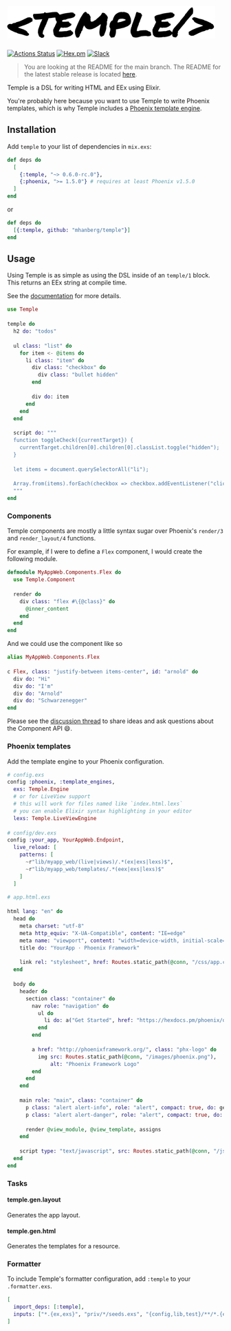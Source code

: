 # ![](temple.png)

[![Actions Status](https://github.com/mhanberg/temple/workflows/CI/badge.svg)](https://github.com/mhanberg/temple/actions)
[![Hex.pm](https://img.shields.io/hexpm/v/temple.svg)](https://hex.pm/packages/temple)
[![Slack](https://img.shields.io/badge/chat-Slack-blue)](https://elixir-lang.slack.com/messages/CMH6MA4UD)

> You are looking at the README for the main branch. The README for the latest stable release is located [here](https://github.com/mhanberg/temple/tree/v0.5.0).

Temple is a DSL for writing HTML and EEx using Elixir.

You're probably here because you want to use Temple to write Phoenix templates, which is why Temple includes a [Phoenix template engine](#phoenix-templates).

## Installation

Add `temple` to your list of dependencies in `mix.exs`:

```elixir
def deps do
  [
    {:temple, "~> 0.6.0-rc.0"},
    {:phoenix, ">= 1.5.0"} # requires at least Phoenix v1.5.0
  ]
end
```

or

```elixir
def deps do
  [{:temple, github: "mhanberg/temple"}]
end
```

## Usage

Using Temple is as simple as using the DSL inside of an `temple/1` block. This returns an EEx string at compile time.

See the [documentation](https://hexdocs.pm/temple/Temple.html) for more details.

```elixir
use Temple

temple do
  h2 do: "todos"

  ul class: "list" do
    for item <- @items do
      li class: "item" do
        div class: "checkbox" do
          div class: "bullet hidden"
        end

        div do: item
      end
    end
  end

  script do: """
  function toggleCheck({currentTarget}) {
    currentTarget.children[0].children[0].classList.toggle("hidden");
  }

  let items = document.querySelectorAll("li");

  Array.from(items).forEach(checkbox => checkbox.addEventListener("click", toggleCheck));
  """
end
```

### Components

Temple components are mostly a little syntax sugar over Phoenix's `render/3` and `render_layout/4` functions.

For example, if I were to define a `Flex` component, I would create the following module.

```elixir
defmodule MyAppWeb.Components.Flex do
  use Temple.Component

  render do
    div class: "flex #\{@class}" do
      @inner_content
    end
  end
end
```

And we could use the component like so

```elixir
alias MyAppWeb.Components.Flex

c Flex, class: "justify-between items-center", id: "arnold" do
  div do: "Hi"
  div do: "I'm"
  div do: "Arnold"
  div do: "Schwarzenegger"
end
```

Please see the [discussion thread](https://github.com/mhanberg/temple/discussions/104) to share ideas and ask questions about the Component API 😄.

### Phoenix templates

Add the template engine to your Phoenix configuration.

```elixir
# config.exs
config :phoenix, :template_engines,
  exs: Temple.Engine
  # or for LiveView support
  # this will work for files named like `index.html.lexs`
  # you can enable Elixir syntax highlighting in your editor
  lexs: Temple.LiveViewEngine

# config/dev.exs
config :your_app, YourAppWeb.Endpoint,
  live_reload: [
    patterns: [
      ~r"lib/myapp_web/(live|views)/.*(ex|exs|lexs)$",
      ~r"lib/myapp_web/templates/.*(eex|exs|lexs)$"
    ]
  ]
```

```elixir
# app.html.exs

html lang: "en" do
  head do
    meta charset: "utf-8"
    meta http_equiv: "X-UA-Compatible", content: "IE=edge"
    meta name: "viewport", content: "width=device-width, initial-scale=1.0"
    title do: "YourApp · Phoenix Framework"

    link rel: "stylesheet", href: Routes.static_path(@conn, "/css/app.css")
  end

  body do
    header do
      section class: "container" do
        nav role: "navigation" do
          ul do
            li do: a("Get Started", href: "https://hexdocs.pm/phoenix/overview.html")
          end
        end

        a href: "http://phoenixframework.org/", class: "phx-logo" do
          img src: Routes.static_path(@conn, "/images/phoenix.png"),
              alt: "Phoenix Framework Logo"
        end
      end
    end

    main role: "main", class: "container" do
      p class: "alert alert-info", role: "alert", compact: true, do: get_flash(@conn, :info)
      p class: "alert alert-danger", role: "alert", compact: true, do: get_flash(@conn, :error)

      render @view_module, @view_template, assigns
    end

    script type: "text/javascript", src: Routes.static_path(@conn, "/js/app.js")
  end
end
```

### Tasks

#### temple.gen.layout

Generates the app layout.

#### temple.gen.html

Generates the templates for a resource.

### Formatter

To include Temple's formatter configuration, add `:temple` to your `.formatter.exs`.

```elixir
[
  import_deps: [:temple],
  inputs: ["*.{ex,exs}", "priv/*/seeds.exs", "{config,lib,test}/**/*.{ex,exs,lexs}"],
]
```

